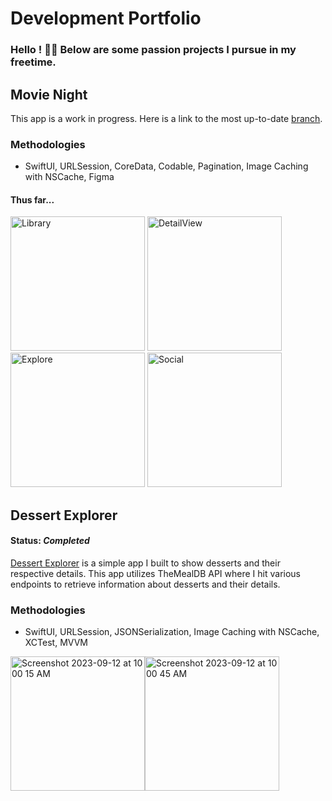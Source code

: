 # Development Portfolio
### Hello ! 🙋‍♂️ Below are some passion projects I pursue in my freetime.

## Movie Night
This app is a work in progress. Here is a link to the most up-to-date [branch](https://github.com/boone5/MovieNight/tree/feature-temp/MovieNight).

### Methodologies
- SwiftUI, URLSession, CoreData, Codable, Pagination, Image Caching with NSCache, Figma

#### Thus far...
<img width="215" alt="Library" src="https://github.com/boone5/Dev-Portfolio/assets/67722664/9be93550-8ba2-4464-a7ff-29e6bf06bf81">
<img width="215" alt="DetailView" src="https://github.com/boone5/Dev-Portfolio/assets/67722664/fe1cd40b-468d-43bf-86ed-aa37d44df895">
<img width="215" alt="Explore" src="https://github.com/boone5/Dev-Portfolio/assets/67722664/d1e5735c-f0a5-406d-8a95-ce7fc8f5fcaf">
<img width="215" alt="Social" src="https://github.com/boone5/Dev-Portfolio/assets/67722664/1dc51bcd-1616-4d8d-835d-6edae9afd925">

## Dessert Explorer

#### Status: _Completed_

[Dessert Explorer](https://github.com/boone5/Dessert_Explorer) is a simple app I built to show desserts and their respective details. This app utilizes TheMealDB API where I hit various endpoints to retrieve information about desserts and their details.

### Methodologies
- SwiftUI, URLSession, JSONSerialization, Image Caching with NSCache, XCTest, MVVM

<img width="215" alt="Screenshot 2023-09-12 at 10 00 15 AM" src="https://github.com/boone5/Dev-Portfolio/assets/67722664/12e054b8-539b-4136-a108-5be0c82f7c77"><img width="215" alt="Screenshot 2023-09-12 at 10 00 45 AM" src="https://github.com/boone5/Dev-Portfolio/assets/67722664/329f10f8-66aa-4f1e-ac84-7f5d31a0f39d">

<!--## Rocket League App

#### Status: _Abandoned_ 😳

This is an app based off one of my favorite games (Rocket League) that I actually got pretty good at and played at a semi-professional level in college! 🚀

I approached this as a passion project and built out a surface level app with mocked data from the designs I created in Figma. Unfortnuately, it turned into a lot of hoops to jump through to gain API access to their data so I haulted development 😞 One new technology I got experience with was Xcodegen and YML to help with building my project between multiple branches. Was fun to build out and design while it lasted!

#### Figma
<img width="215" alt="Screenshot 2023-09-12 at 9 47 13 AM" src="https://github.com/boone5/Dev-Portfolio/assets/67722664/ae4efc2d-9a3c-466d-b7ae-a8e33ba8dddb"><img width="648" alt="Screenshot 2023-09-12 at 9 47 07 AM" src="https://github.com/boone5/Dev-Portfolio/assets/67722664/759b069d-0355-4810-94c2-eaf84307b47f">

#### iOS 
<img width="215" alt="Screenshot 2023-09-12 at 9 45 44 AM" src="https://github.com/boone5/Dev-Portfolio/assets/67722664/82a41ad0-2373-4f16-8f3f-237926799201"><img width="223" alt="Screenshot 2023-09-12 at 9 45 56 AM" src="https://github.com/boone5/Dev-Portfolio/assets/67722664/49cca244-ad40-46c5-ba95-d7b3ce1d1b05">

### Technologies
- SwiftUI
- Figma
- YML
- Xcodegen
-->
